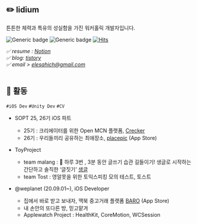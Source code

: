 ## ✏️ lidium 
튼튼한 체력과 특유의 성실함을 가진 워커홀릭 개발자입니다.

<div align="left">
  
![Generic badge](https://img.shields.io/badge/iOS-swift-orange?logo=swift) ![Generic badge](https://img.shields.io/badge/iOS-Developer-black?logo=apple)  [![Hits](https://hits.seeyoufarm.com/api/count/incr/badge.svg?url=https%3A%2F%2Fgithub.com%2elesahich)](https://hits.seeyoufarm.com) <br> 

</div>

*✅ resume : [Notion](https://www.notion.so/lidium-afccf21fb58746e8a24f1b375f592819)* <br>
*✅ blog: [tistory](http://lidium.tistory.com)* <br>
*✅ email > elesahich@gmail.com*  </br><br>

## 📌 활동  
`#iOS Dev` `#Unity Dev` `#CV`
- SOPT 25, 26기 iOS 파트

  - 25기 : 크리에이터를 위한 Open MCN 플랫폼, [Crecker](https://github.com/elesahich/Crecker)
  - 26기 : 우리들끼리 공유하는 최애장소, [placepic](https://apps.apple.com/kr/app/placepic/id1526655660) (App Store)
- ToyProject

  - team malang : 🧠 하루 3번 , 3분 동안 글쓰기 습관 길들이기! 생글로 시작하는 간단하고 솔직한 ‘글짓기’ [생글](https://github.com/elesahich/Sangle/blob/master/README.md)
  - team Tost   : 영알못을 위한 토익스피킹 모의 테스트, 토스트
- @weplanet (20.09.01~), iOS Developer

  - 집에서 바로 받고 보내자, 맥북 중고거래 플랫폼 [BARO](https://apps.apple.com/kr/app/baro-%EB%A7%A5%EB%B6%81-%EC%A4%91%EA%B3%A0-%EB%A7%88%EC%BC%93/id1361908636) (App Store)
  - 내 손안의 또다른 방, 믿고맡겨 
  - Applewatch Project : HealthKit, CoreMotion, WCSession
